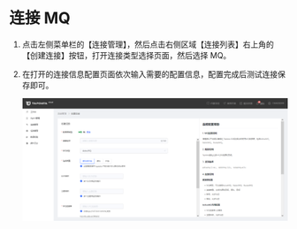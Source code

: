 # 连接 MQ

1. 点击左侧菜单栏的【连接管理】，然后点击右侧区域【连接列表】右上角的【创建连接】按钮，打开连接类型选择页面，然后选择 MQ。

2. 在打开的连接信息配置页面依次输入需要的配置信息，配置完成后测试连接保存即可。

   ![](../../../images/connect_mq.png)